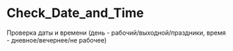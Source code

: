 # Check_Date_and_Time
Проверка даты и времени (день - рабочий/выходной/праздники, время - дневное/вечернее/не рабочее)
